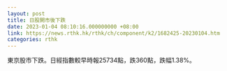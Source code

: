 ```yaml
---
layout: post
title: 日股開市後下跌
date: 2023-01-04 08:10:16.000000000 +08:00
link: https://news.rthk.hk/rthk/ch/component/k2/1682425-20230104.htm
categories: rthk
---
```


東京股市下跌。日經指數較早時報25734點，跌360點，跌幅1.38%。
